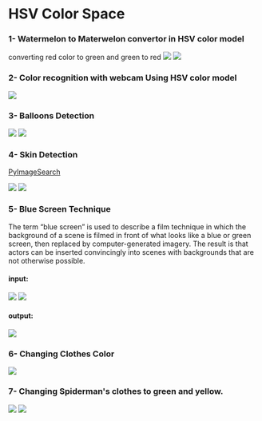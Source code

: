 # HSV Color Space
### 1- Watermelon to Materwelon convertor in HSV color model
converting red color to green and green to red
![](input/watermelon.jpg) ![](output/matermelon.png)

### 2- Color recognition with webcam Using HSV color model
![](output/ColorDetection.png)

### 3- Balloons Detection
![](input/balloon.jpg)  ![](output/pink_balloon.png)

### 4- Skin Detection
[PyImageSearch](https://pyimagesearch.com/2014/08/18/skin-detection-step-step-example-using-python-opencv)

![](input/ashkan2.jpg)  ![](output/skin.jpg)

### 5- Blue Screen Technique
The term “blue screen” is used to describe a film technique in which the background of a scene is filmed in front of what looks like a blue or green screen, then replaced by computer-generated imagery. The result is that actors can be inserted convincingly into scenes with backgrounds that are not otherwise possible.
#### input:
![](input/SuperMan.jpg)  ![](input/pexels.jpg)
#### output:
![](output/superman_above_city.png)

### 6- Changing Clothes Color
![](output/clothes_color.png)  
### 7- Changing Spiderman's clothes to green and yellow.
![](input/spiderman.jpg)  ![](output/spiderman.png)
